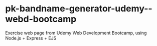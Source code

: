 # pk-bandname-generator-udemy--webd-bootcamp
Exercise web page from Udemy Web Development Bootcamp, using Node.js + Express + EJS
